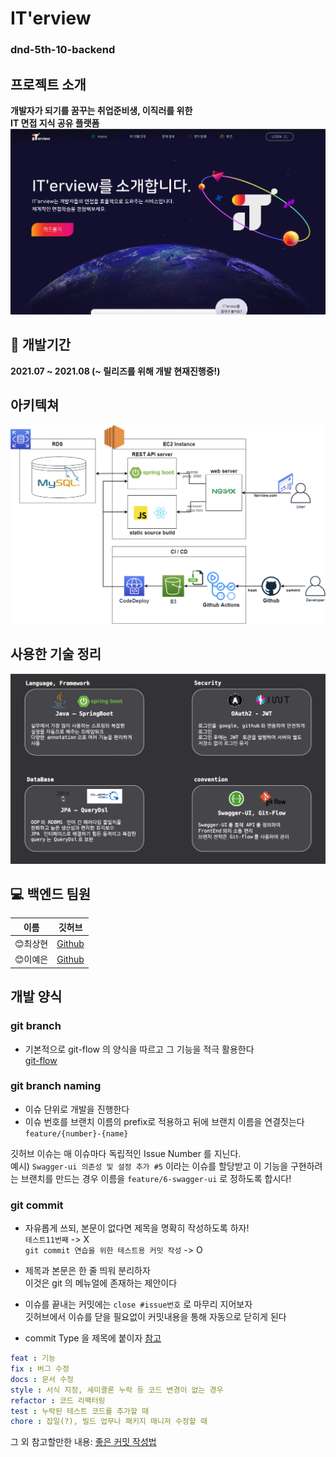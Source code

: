 # IT'erview
### dnd-5th-10-backend

## 프로젝트 소개
**개발자가 되기를 꿈꾸는 취업준비생, 이직러를 위한  
IT 면접 지식 공유 플랫폼**
![mainPage](image/main.png)

## :date: 개발기간
**2021.07 ~ 2021.08 (~ 릴리즈를 위해 개발 현재진행중!)**

## 아키텍쳐
![architecture](image/architecture.png)

## 사용한 기술 정리
![dev description](image/description.png)   

## :computer: 백엔드 팀원
|이름|깃허브|
|------|---|
|😊최상현|[Github](https://github.com/d36choi)|
|😊이예은|[Github](https://github.com/RulLu16)|

## 개발 양식
### git branch 
- 기본적으로 git-flow 의 양식을 따르고 그 기능을 적극 활용한다  
[git-flow](https://danielkummer.github.io/git-flow-cheatsheet/index.ko_KR.html)  

### git branch naming 
- 이슈 단위로 개발을 진행한다
- 이슈 번호를 브랜치 이름의 prefix로 적용하고 뒤에 브랜치 이름을 연결짓는다   `feature/{number}-{name}`    
  
깃허브 이슈는 매 이슈마다 독립적인 Issue Number 를 지닌다.  
예시) `Swagger-ui 의존성 및 설정 추가 #5` 이라는 이슈를 할당받고 이 기능을 구현하려는 브랜치를 만드는 경우 이름을 `feature/6-swagger-ui` 로 정하도록 합시다!

### git commit 
- 자유롭게 쓰되, 본문이 없다면 제목을 명확히 작성하도록 하자!  
`테스트11번째` -> X  
`git commit 연습을 위한 테스트용 커밋 작성` -> O
- 제목과 본문은 한 줄 띄워 분리하자  
이것은 git 의 메뉴얼에 존재하는 제안이다
- 이슈를 끝내는 커밋에는 `close #issue번호` 로 마무리 지어보자  
깃허브에서 이슈를 닫을 필요없이 커밋내용을 통해 자동으로 닫히게 된다  
  
- commit Type 을 제목에 붙이자  [참고](https://velog.io/@new_wisdom/Clean-Coding-Commit-Message-Conventions)
```yaml
feat : 기능
fix : 버그 수정
docs : 문서 수정
style : 서식 지정, 세미콜론 누락 등 코드 변경이 없는 경우
refactor : 코드 리팩터링
test : 누락된 테스트 코드를 추가할 때
chore : 잡일(?), 빌드 업무나 패키지 매니저 수정할 때
```

그 외 참고할만한 내용: [좋은 커밋 작성법](https://meetup.toast.com/posts/106)
